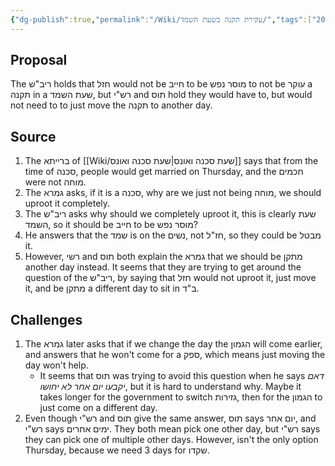```yaml
---
{"dg-publish":true,"permalink":"/Wiki/עקירת תקנה בשעת השמד/","tags":["בבלי/נשים/כתובות/ג","שיעור/ר_שולמן/2025/fall"]}
---
```


## Proposal

The ריב"ש holds that חזל would not be חייב to be מוסר נפש to not be עוקר  a תקנה in a שעת השמד, but רש"י and תוס hold they would have to, but would not need to to just move the תקנה to another day.

## Source

1. The ברייתא of [[Wiki/שעת סכנה ואונס\|שעת סכנה ואונס]] says that from the time of סכנה, people would get married on Thursday, and the חכמים were not מוחה. 
2. The גמרא asks, if it is a סכנה, why are we just not being מוחה, we should uproot it completely.
3. The ריב"ש asks why should we completely uproot it, this is clearly שעת השמד, so it should be חייב to be מוסר נפש?
4. He answers that the שמד is on the נשים, not חז"ל, so they could be מבטל it.
5. However, רשי and תוס both explain the גמרא that we should be מתקן another day instead. It seems that they are trying to get around the question of the ריב"ש, by saying that חזל would not uproot it, just move it, and be מתקן a different day to sit in ב"ד.

## Challenges

1. The גמרא later asks that if we change the day the הגמון will come earlier, and answers that he won't come for a ספק, which means just moving the day won't help.
	+ It seems that תוס was trying to avoid this question when he says _דאם יקבעו יום אחר לא יחושו_, but it is hard to understand why. Maybe it takes longer for the government to switch גזירות, then for the הגמון to just come on a different day.
2. Even though רש"י and תוס give the same answer, תוס says יום אחר, and רש"י says ימים אחרים. They both mean pick one other day, but רש"י says they can pick one of multiple other days. However, isn't the only option Thursday, because we need 3 days for שקדו.